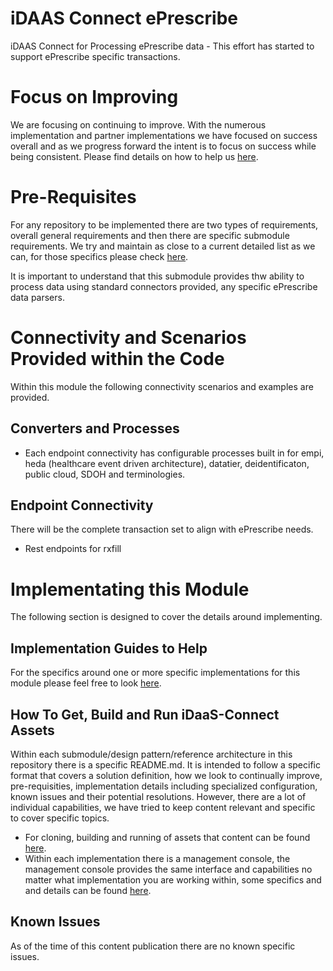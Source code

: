 # iDAAS Connect ePrescribe
iDAAS Connect for Processing ePrescribe data - This effort has started to support ePrescribe specific transactions.

# Focus on Improving
We are focusing on continuing to improve. With the numerous implementation and partner implementations we
have focused on success overall and as we progress forward the intent is to focus on success while being consistent.
Please find details on how to help us [here](https://github.com/Project-Herophilus/Project-Herophilus-Assets/blob/main/OngoingEnhancements.md).

# Pre-Requisites
For any repository to be implemented there are two types of requirements, overall general requirements
and then there are specific submodule requirements. We try and maintain as close to a current detailed list
as we can, for those specifics please check [here](https://github.com/Project-Herophilus/Project-Herophilus-Assets/blob/main/PreRequisites.md).

It is important to understand that this submodule provides thw ability to process data using standard
connectors provided, any specific ePrescribe data parsers.

# Connectivity and Scenarios Provided within the Code
Within this module the following connectivity scenarios and examples are provided.

## Converters and Processes
- Each endpoint connectivity has configurable processes built in for empi, heda (healthcare event
  driven architecture), datatier, deidentificaton, public cloud, SDOH and terminologies.

## Endpoint Connectivity
There will be the complete transaction set to align with ePrescribe needs.

- Rest endpoints for rxfill

# Implementating this Module
The following section is designed to cover the details around implementing.

## Implementation Guides to Help
For the specifics around one or more specific implementations for this module please feel free to look
[here](https://github.com/Project-Herophilus/Project-Herophilus-Assets/blob/main/Platform-Content/ImplementationGuides/intro.md).

## How To Get, Build and Run iDaaS-Connect Assets
Within each submodule/design pattern/reference architecture in this repository there is a specific README.md. It is
intended to follow a specific format that covers a solution definition, how we look to continually improve, pre-requisities,
implementation details including specialized configuration, known issues and their potential resolutions.
However, there are a lot of individual capabilities, we have tried to keep content relevant and specific to
cover specific topics.
- For cloning, building and running of assets that content can be found
  [here](https://github.com/Project-Herophilus/Project-Herophilus-Assets/blob/main/CloningBuildingRunningSolution.md).
- Within each implementation there is a management console, the management console provides the same
  interface and capabilities no matter what implementation you are working within, some specifics and
  and details can be found [here](https://github.com/Project-Herophilus/Project-Herophilus-Assets/blob/main/AdministeringPlatform.md).

## Known Issues
As of the time of this content publication there are no known specific issues. 